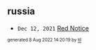 ## russia


* <code>Dec 12, 2021</code> [Red Notice](2021-12-15T21-11-09-red-notice.md)

<sup><sub>generated 8 Aug 2022 14:20:19 by <a href='https://github.com/senorprogrammer/til'>til</a></sub></sup>
